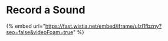 # Record a Sound

{% embed url="https://fast.wistia.net/embed/iframe/ulzl1fbzny?seo=false&videoFoam=true" %}

